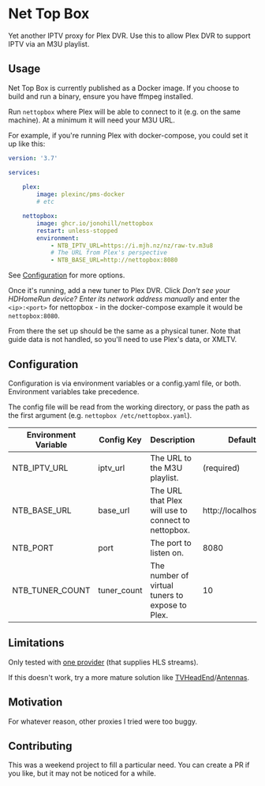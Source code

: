 # Net Top Box

Yet another IPTV proxy for Plex DVR. Use this to allow Plex DVR to support IPTV via an M3U playlist.

## Usage

Net Top Box is currently published as a Docker image. If you choose to build and run a binary, ensure you have ffmpeg installed.

Run `nettopbox` where Plex will be able to connect to it (e.g. on the same machine). At a minimum it will need your M3U URL.

For example, if you're running Plex with docker-compose, you could set it up like this:

```yaml
version: '3.7'

services:
    
    plex:
        image: plexinc/pms-docker
        # etc

    nettopbox:
        image: ghcr.io/jonohill/nettopbox
        restart: unless-stopped
        environment:
            - NTB_IPTV_URL=https://i.mjh.nz/nz/raw-tv.m3u8
            # The URL from Plex's perspective
            - NTB_BASE_URL=http://nettopbox:8080
```

See [Configuration](#configuration) for more options.

Once it's running, add a new tuner to Plex DVR. Click *Don't see your HDHomeRun device? Enter its network address manually* and enter the `<ip>:<port>` for nettopbox - in the docker-compose example it would be `nettopbox:8080`.

From there the set up should be the same as a physical tuner. Note that guide data is not handled, so you'll need to use Plex's data, or XMLTV.

## Configuration

Configuration is via environment variables or a config.yaml file, or both. Environment variables take precedence.

The config file will be read from the working directory, or pass the path as the first argument (e.g. `nettopbox /etc/nettopbox.yaml`).

| Environment Variable | Config Key | Description | Default |
| --- | --- | --- | --- |
| NTB_IPTV_URL | iptv_url | The URL to the M3U playlist. | (required) |
| NTB_BASE_URL | base_url | The URL that Plex will use to connect to nettopbox. | http://localhost:8080 |
| NTB_PORT | port | The port to listen on. | 8080 |
| NTB_TUNER_COUNT | tuner_count | The number of virtual tuners to expose to Plex. | 10 |

## Limitations

Only tested with [one provider](https://i.mjh.nz/nz/raw-tv.m3u8) (that supplies HLS streams).

If this doesn't work, try a more mature solution like [TVHeadEnd](https://tvheadend.org/)/[Antennas](https://github.com/jfarseneau/antennas).

## Motivation

For whatever reason, other proxies I tried were too buggy.

## Contributing

This was a weekend project to fill a particular need. You can create a PR if you like, but it may not be noticed for a while.
